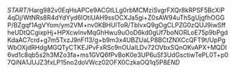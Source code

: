 $START$/Harg982v0EqHsAPCe9ACGtLLg0rbMCMziSvgrFXQr8kRPSF5BcXiP4qDj/WtNRs8R4dYdYyd6IOtiUAH9ssOCXJa5gi+Z0sAW94uThSgUjgfhOGGP/BZgqf1AgVYom/ym2VM+nv0KBHUlToR/TblvxQ9gOgCLPZG0zQUJ9iwSffheUDtQCgixpHj+HPXcwInvMqGhHwu9uOoD6kd0gUf7boNORLoE75p9bPgdKdaAC7crd+g7m5TxzJ9nFl13/g+b9m3x4UBZUaLP8BCtZNXCcQFT9t/UpPgWbOXjdRHdgMGQTyCTKEJPvFxRSc9nOUaILDv72OVbxSQnOKvAPX+MQDI6vd1c8qb5s2h3MZo3fa+ms1GVQ6fPvBoK0e3UP6uSf3UdGsctiwTePL0T+p07QiNA1JUJZ3fxLP15no2doVWcz02OFX0CzkaOQ1q5P8$END$